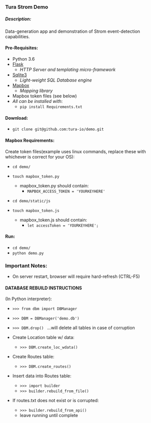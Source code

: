 ### Tura Strom Demo

##### Description:
Data-generation app and demonstration of Strom event-detection capabilities.

#### Pre-Requisites:
* Python 3.6
* [Flask](http://flask.pocoo.org/)
  * *HTTP Server and templating micro-framework*
* [Sqlite3](https://www.sqlite.org/)
  * *Light-weight SQL Database engine*
* [Mapbox](https://www.mapbox.com/)
  * *Mapping library*
* Mapbox token files (see below)
* *All can be installed with*:
  * ``` pip install Requirements.txt ```

#### Download:
* ``` git clone git@github.com:tura-io/demo.git ```

#### Mapbox Requirements:
Create token files(example uses linux commands, replace these with whichever is correct for your OS):
  * ``` cd demo/ ```
  * ``` touch mapbox_token.py ```
    * mapbox_token.py should contain:
      * ``` MAPBOX_ACCESS_TOKEN = 'YOURKEYHERE' ```

  * ``` cd demo/static/js ```
  * ``` touch mapbox_token.js ```
    * mapbox_token.js should contain:
      * ``` let accessToken = 'YOURKEYHERE'; ```

#### Run:
* ``` cd demo/ ```
* ``` python demo.py ```

### Important Notes:
  * On server restart, browser will require hard-refresh (CTRL-F5)

#### DATABASE REBUILD INSTRUCTIONS
  (In Python interpreter):
  * ```>>> from dbm import DBManager ```
  * ```>>> DBM = DBManager('demo.db') ```
  * ```>>> DBM.drop() ``` ...will delete all tables in case of corruption

  * Create Location table w/ data:
    * ```>>> DBM.create_loc_wdata() ```
  * Create Routes table:
    * ```>>> DBM.create_routes() ```

  * Insert data into Routes table:
    * ```>>> import builder ```
    * ```>>> builder.rebuild_from_file() ```
  * If routes.txt does not exist or is corrupted:
    * ```>>> builder.rebuild_from_api() ```
    * leave running until complete
